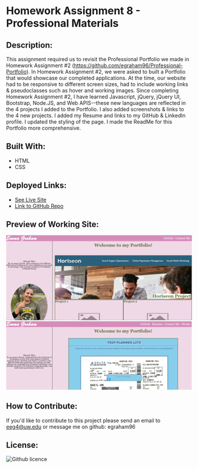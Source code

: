 # Homework Assignment 8 - Professional Materials

## Description:
This assignment required us to revisit the Professional Portfolio we made in Homework Assignment #2 (https://github.com/egraham96/Professional-Portfolio). In Homework Assignment #2, we were asked to built a Portfolio that would showcase our completed applications. At the time, our website had to be responsive to different screen sizes, had to include working links & pseudoclasses such as hover and working images. Since completing Homework Assignment #2, I have learned Javascript, jQuery, jQuery UI, Bootstrap, Node.JS, and Web APIS--these new languages are reflected in the 4 projects I added to the Portfolio. I also added screenshots & links to the 4 new projects. I added my Resume and links to my GitHub & LinkedIn profile. I updated the styling of the page. I made the ReadMe for this Portfolio more comprehensive. 

## Built With:
* HTML
* CSS

## Deployed Links:
* [See Live Site](https://egraham96.github.io/Portfolio-Update-1/)
* [Link to GitHub Repo](https://github.com/egraham96/Portfolio-Update-1)

## Preview of Working Site:
![Screenshot of Deployed Application](Assets/ScreenshotofDeployedApplication.PNG)
![Screenshot of Deployed Application](Assets/AnotherScreenshotofDeployedApplication.PNG)

## How to Contribute:
If you'd like to contribute to this project please send an email to eeg4@uw.edu or message me on github: egraham96

## License:
![Github licence](http://img.shields.io/badge/license-MIT-blue.svg)
